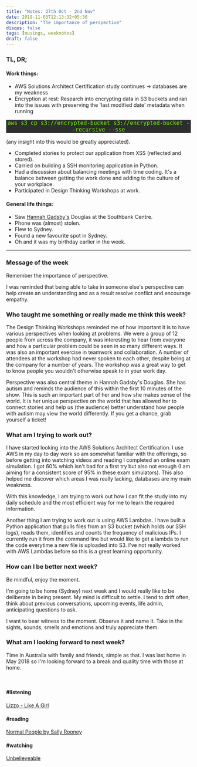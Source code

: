 ```yaml
---
title: "Notes: 27th Oct - 2nd Nov"
date: 2019-11-03T12:13:32+05:30
description: "The importance of perspective"
disqus: false
tags: [musings, weeknotes]
draft: false
---
```


### TL, DR;

#### Work things:
- AWS Solutions Architect Certification study continues → databases are my weakness
- Encryption at rest: Research into encrypting data in S3 buckets and ran into the issues with preserving the 'last modified date' metadata when running
 
<p style="font-family:'PT Mono', monospace;color:#7CFC00;background-color:#2B2D2F;font-size:15px; text-align:center;"> aws s3 cp s3://encrypted-bucket s3://encrypted-bucket --recursive --sse </p>
 
 (any insight into this would be greatly appreciated).

- Completed stories to protect our application from XSS (reflected and stored).
- Carried on building a SSH monitoring application in Python.
- Had a discussion about balancing meetings with time coding. It's a balance between getting the work done and adding to the culture of your workplace.
- Participated in Design Thinking Workshops at work.



#### General life things:
- Saw [Hannah Gadsby's](https://hannahgadsby.com.au/) Douglas at the Southbank Centre.
- Phone was (almost) stolen.
- Flew to Sydney.
- Found a new favourite spot in Sydney.
- Oh and it was my birthday earlier in the week.

____________


### Message of the week
Remember the importance of perspective.

I was reminded that being able to take in someone else's perspective can help create an understanding and as a result resolve conflict and encourage empathy. 


### Who taught me something or really made me think this week?
The Design Thinking Workshops reminded me of how important it is to have various perspectives when looking at problems. We were a group of 12 people from across the company, it was interesting to hear from everyone and how a particular problem could be seen in so many different ways.
It was also an important exercise in teamwork and collaboration. A number of attendees at the workshop had never spoken to each other, despite being at the company for a number of years. The workshop was a great way to get to know people you wouldn't otherwise speak to in your work day.

Perspective was also central theme in Hannah Gadsby's Douglas. She has autism and reminds the audience of this within the first 10 minutes of the show. This is such an important part of her and how she makes sense of the world. It is her unique perspective on the world that has allowed her to connect stories and help us (the audience) better understand how people with autism may view the world differently. If you get a chance, grab yourself a ticket!


### What am I trying to work out?
I have started looking into the AWS Solutions Architect Certification. I use AWS in my day to day work so am somewhat familiar with the offerings, so before getting into watching videos and reading I completed an online exam simulation. I got 60% which isn't bad for a first try but also not enough (I am aiming for a consistent score of 95% in these exam simulators). This also helped me discover which areas I was really lacking, databases are my main weakness.

With this knowledge, I am trying to work out how I can fit the study into my daily schedule and the most efficient way for me to learn the required information.

Another thing I am trying to work out is using AWS Lambdas. I have built a Python application that pulls files from an S3 bucket (which holds our SSH logs), reads them, identifies and counts the frequency of malicious IPs. I currently run it from the command line but would like to get a lambda to run the code everytime a new file is uploaded into S3.
I've not really worked with AWS Lambdas before so this is a great learning opportunity.


### How can I be better next week?
Be mindful, enjoy the moment.

I'm going to be home (Sydney) next week and I would really like to be deliberate in being present.
My mind is difficult to settle. I tend to drift often, think about previous conversations, upcoming events, life admin, anticipating questions to ask. 

I want to bear witness to the moment. Observe it and name it. Take in the sights, sounds, smells and emotions and truly appreciate them.


### What am I looking forward to next week?
Time in Australia with family and friends, simple as that. I was last home in May 2018 so I'm looking forward to a break and quality time with those at home.

<br>

#### #listening
[Lizzo - Like A Girl](https://open.spotify.com/track/1Dd22oMwd0OlMYqRXGdObE?si=sOUXggh8Q6ii6QFQkLDbNA)

#### #reading
[Normal People by Sally Rooney](https://www.penguinrandomhouse.com/books/592625/normal-people-by-sally-rooney/)


#### #watching
[Unbelieveable](https://www.netflix.com/title/80153467)